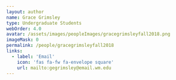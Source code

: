 ```yaml
---
layout: author
name: Grace Grimsley
type: Undergraduate Students
webOrder: 4.0
avatar: /assets/images/peopleImages/gracegrimsleyfall2018.png
imageMask: 0
permalink: /people/gracegrimsleyfall2018
links:
  - label: 'Email'
    icon: 'fas fa-fw fa-envelope square'
    url: mailto:gegrimsley@email.wm.edu
---
```

